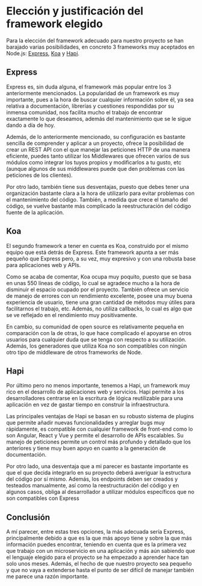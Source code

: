 # Elección y justificación del framework elegido

Para la elección del framework adecuado para nuestro proyecto se han barajado varias posibilidades, en concreto 3 frameworks muy aceptados en Node.js: [Express](https://expressjs.com/es/), [Koa](https://koajs.com/) y [Hapi](https://hapi.dev/).

## Express

Express es, sin duda alguna, el framework más popular entre los 3 anteriormente mencionados. La popularidad de un framework es muy importante, pues a la hora de buscar cualquier información sobre él, ya sea relativa a documentación, librerías y cuestiones respondidas por su inmensa comunidad, nos facilita mucho el trabajo de encontrar exactamente lo que deseamos, además del mantenimiento que se le sigue dando a día de hoy.

Además, de lo anteriormente mencionado, su configuración es bastante sencilla de comprender y aplicar a un proyecto, ofrece la posibilidad de crear un REST API con el que manejar las peticiones HTTP de una manera eficiente, puedes tanto utilizar los Middlewares que ofrecen varios de sus módulos como integrar los tuyos propios y modificarlos a tu gusto, etc (aunque algunos de sus middlewares puede que den problemas con las peticiones de los clientes).

Por otro lado, también tiene sus desventajas, puesto que debes tener una organización bastante clara a la hora de utilizarlo para evitar problemas con el mantenimiento del código. También, a medida que crece el tamaño del código, se vuelve bastante más complicado la reestructuración del código fuente de la aplicación.

## Koa

El segundo framework a tener en cuenta es Koa, construido por el mismo equipo que está detrás de Express. Este framework apunta a ser más pequeño que Express pero, a su vez, muy expresivo y con una robusta base para aplicaciones web y APIs.

Como se acaba de comentar, Koa ocupa muy poquito, puesto que se basa en unas 550 líneas de código, lo cual se agradece mucho a la hora de disminuir el espacio ocupado por el proyecto. También ofrece un servicio de manejo de errores con un rendimiento excelente, posee una muy buena experiencia de usuario, tiene una gran cantidad de métodos muy útiles para facilitarnos el trabajo, etc. Además, no utiliza callbacks, lo cual es algo que se ve reflejado en el rendimiento muy positivamente.

En cambio, su comunidad de open source es relativamente pequeña en comparación con la de otras, lo que hace complicado el apoyarse en otros usuarios para cualquier duda que se tenga con respecto a su utilización. Además, los generadores que utiliza Koa no son compatibles con ningún otro tipo de middleware de otros frameworks de Node.

## Hapi

Por último pero no menos importante, tenemos a Hapi, un framework muy rico en el desarrollo de aplicaciones web y servicios. Hapi permite a los desarrolladores centrarse en la escritura de lógica reutilizable para una aplicación en vez de gastar tiempo en construir la infraestructura.

Las principales ventajas de Hapi se basan en su robusto sistema de plugins que permite añadir nuevas funcionalidades y arreglar bugs muy rápidamente, es compatible con cualquier framework de front-end como lo son Angular, React y Vue y permite el desarrollo de APIs escalables. Su manejo de peticiones permite un control más profundo y detallado que los anteriores y tiene muy buen apoyo en cuanto a la generación de documentación.

Por otro lado, una desventaja que a mi parecer es bastante importante es que el que decida integrarlo en su proyecto deberá averiguar la estructura del código por sí mismo. Además, los endpoints deben ser creados y testeados manualmente, así como la reestructuración del código y en algunos casos, obliga al desarrollador a utilizar módulos específicos que no son compatibles con Express

## Conclusión

A mí parecer, entre estas tres opciones, la más adecuada sería Express, principalmente debido a que es la que más apoyo tiene y sobre la que más información puedes encontrar, teniendo en cuenta que es la primera vez que trabajo con un microservicio en una aplicación y más aún sabiendo que el lenguaje elegido para el proyecto se ha empezado a aprender hace tan solo unos meses. Además, el hecho de que nuestro proyecto sea pequeño y que no vaya a extenderse hasta el punto de ser difícil de manejar también me parece una razón importante.
